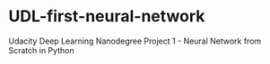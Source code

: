 # UDL-first-neural-network
Udacity Deep Learning Nanodegree Project 1 - Neural Network from Scratch in Python
